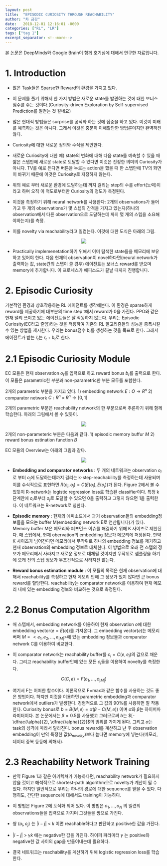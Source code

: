 ```yaml
---
layout: post
title:  "EPISODIC CURIOSITY THROUGH REACHABILITY"
author: "차 금강"
date:   2018-12-01 12:16:01 -0600
categories: ["RL", "LR"]
tags: ["tag 1"]
excerpt_separator: <!--more-->
---
```


<script type="text/x-mathjax-config">MathJax.Hub.Config({tex2jax: {inlineMath: [['$','$'], ['\\(','\\)']]}});</script>
<script src='https://cdnjs.cloudflare.com/ajax/libs/mathjax/2.7.5/MathJax.js?config=TeX-MML-AM_CHTML' async></script>

본 [논문](https://arxiv.org/abs/1810.02274)은 DeepMinds와 Google Brain이 함께 호기심에 대해서 연구한 자료입니다. 

# 1. Introduction

* 많은 Task들은 Sparse한 Reward의 환경을 가지고 있다.

* 이 문제를 풀기 위해서 한 가지 방법은 새로운 state를 발견하는 것에 대한 보너스 점수를 주는 것이다.(Curiosity-driven Exploration by Self-supervised Prediction를 일컫는 것 같네요)

<!--more-->

* 많은 현대적 방법들은 surprise를 공식화 하는 것에 집중을 하고 있다. 이것이 미래를 예측하는 것은 아니다. 그래서 이것은 충분히 이해할만한 방법론이지만 완벽하진 않다.

* Curiosity에 대한 새로운 정의와 수식을 제안한다.

* 새로운 Curiosity에 대한 예) state의 변화에 대해 다음 state를 예측할 수 있을 때 짧은 스텝만에 새로운 state로 도달할 수 있다면 이것은 진정한 의미의 Curiosity가 아니다. TV를 예로 든다면 버튼을 누르는 action을 했을 때 한 스텝만에 TV의 화면이 바뀌기 때문에 이것은 Curiosity로 지정하지 않는다.

* 위의 예로 부터 새로운 환경에 도달하는데 까지 걸리는 step의 수를 effort(노력)이라고 하며 오직 이 척도로부터만 Curiosity의 정도가 측정된다.

* 이것을 측정하기 위해 neural network를 사용한다: 2개의 observations가 들어가고 두 개의 observations가 몇 스텝의 간격을 가지고 있는지(하나의 observation에서 다른 observation으로 도달하는데 까지 몇 개의 스텝을 소요해야하는지)를 측정.

* 이를 novelty via reachability라고 일컫는다. 이것에 대한 도식은 아래의 그림.

<p align="center">
  <img src="/images/EPISODIC CURIOSITY THROUGH REACHABILITY/image1.png">
</p>

* Practically implemenetation하기 위해서 이미 탐색한 state들을 메모리에 보유하고 있어야 한다. 다음 현재의 observation이 novel하다면(neural network가 출력하는 값, state간의 스텝이 클 경우) 에이전트는 보너스 reward를 받으며 memory에 추가합니다. 이 프로세스가 에피소드가 끝날 때까지 진행합니다.

# 2. Episodic Curiosity

기본적인 환경과 상호작용하는 RL 에이전트를 생각해본다. 이 환경은 sparse하게 reward를 제공하기에 대부분의 time step t에서 reward가 0을 가진다. PPO와 같은 현재 널리 쓰이고 있는 에이전트들은 잘 작동하지 않는다. 우리는 Episodic Curiosity(EC라고 줄임)라는 것을 적용하여 기존의 RL 알고리즘들의 성능을 증폭시킬 수 있는 방법을 제시한다. 우리는 bonus점수 $b_t$를 생성하는 것을 목표로 한다. 그래서 에이전트가 받는 $\hat{r}_t$는 $r_t+b_t$로 한다.

# 2.1 Episodic Curiosity Module

EC 모듈은 현재 observation $o_t$를 입력으로 하고 reward bonus $b_t$를 출력으로 한다. 이 모듈은 parametric한 부분과 non-parametric한 부분 모두를 포함한다. 

2개의 parametric 부분을 가지고 있다. 1) embedding network $E : O \rightarrow R^n$ 2) comparator network $C : R^n \times R^n \rightarrow [0, 1]$

2개의 parametric 부분은 reachability network의 한 부분으로써 추론하기 위해 함께 학습한다. 아래의 그림에서 볼 수 있듯이.

<p align="center">
  <img src="/images/EPISODIC CURIOSITY THROUGH REACHABILITY/image2.png">
</p>

2개의 non-parameteric 부분은 다음과 같다. 1) episodic memory buffur $M$ 2) reward bonus estination function $B$

EC 모듈의 Overview는 아래의 그림과 같다.

<p align="center">
  <img src="/images/EPISODIC CURIOSITY THROUGH REACHABILITY/image3.png">
</p>

* **Embedding and comparator networks** : 두 개의 네트워크는 observation $o_i$로 부터 $o_j$에 도달하는데까지 걸리는 k-step-reachability를 측정하는데 사용되며 이를 수식적으로 표현하면 $R(o_i,o_j)=C(E(o_i), E(o_j))$가 된다. Figure 2에서 볼 수 있듯이 R-network는 logistic regression loss로 학습된 classifier이다. 특정 k 단계안에 $o_i$로부터 $o_j$로 도달할 수 있으면 0을 출력하고 그렇지 않으면 1을 출력한다. 이 네트워크는 R-network로 칭한다.

* **Episodic memory** : 현재의 에피소드에서 과거 observation들의 embedding정보들을 모으는 buffer M(embedding network E로 연산됩니다)가 있다. Memory buffer M은 메모리와 퍼포먼스 이슈를 해결하기 위해 K 사이즈로 제한된다. 매 스텝에서, 현재 obervation의 embedding 정보가 메모리에 저장된다. 만약 K 사이즈가 넘어간다면 메모리에서 무작위로 하나의 embedding 정보를 제거하고 현재 observation의 embedding 정보로 대체한다. 이 방법으로 오래 전 스텝의 정보가 메모리에서 사라지고 새로운 정보로 대체될 것이지만 무작위로 샘플링을 하기에 오래 전의 스텝 정보가 무조건적으로 사라지진 않는다.

* **Reward bonus estimation module** : 이 모듈의 목적은 현재 observation에 대해서 reachability를 측정하고 현재 메모리 안에 그 정보가 있지 않다면 큰 bonus reward를 할당한다. reachability는 comparator network를 이용하여 현재 메모리 내에 있는 embedding 정보와 비교하는 것으로 측정된다.

# 2.2 Bonus Computation Algorithm

* 매 스텝에서, embedding network를 이용하여 현재 observation $o$에 대한 embedding vector($e=E(o)$)를 가져온다.
그 embedding vector($e$)는 메모리 버퍼 $M=<e_1,e_2,...,e_{|M|}>$에 있는 embedding 정보들과 comparator network C를 이용하여 비교한다.

* 이 comparator network는 reachability buffer를 $c_i=C(e,e_i)$의 값으로 채운다.
그리고 reachability buffer안에 있는 모든 $c_i$들을 이용하여 novelty를 측정한다.

$$
C(C,e) = F(c_1, ..., c_{|M|})
$$

* 여기서 F는 어떠한 함수이다. 이론적으로 F=max과 같은 함수를 사용하는 것도 좋은 방법이다. 하지만 이것을 이용하면 parametric embedding과 comparator network에서 outliers가 발생한다. 경험적으로 그 값의 90%를 사용하면 잘 작동한다. Curiosity bonus로 $b = B(M,e) = \alpha(\beta - C(M, e))$ 이며 $\alpha$와 $\beta$는 하이퍼파라미터이다. 본 논문에서는 $\beta=0.5$를 사용했고 그러므로써 $b$는 $[-\dfrac{\alpha}{2}, \dfrac{\alpha}{2}]$의 범위를 가지게 된다. 그리고 $\alpha$는 task의 성격에 따라서 달라진다. bonus reward를 계산하고 난 후 observation embedding이 만약 특정한 값($b_{novelty}$)보다 높다면 memory에 넣는다(메모리, 데이터 중복 등등에 의해서).

# 2.3 Reachability Network Training

* 만약 Figure 1과 같은 아키텍쳐가 가능하다면, reachability network가 필요하지 않을 것이고 해석적으로 shortest-path algorithm으로 novelty가 계산이 될 수 있다. 하지만 일반적으로 우리는 하나의 경로에 대한 sequence를 얻을 수 있다. 다행히도, 간단한 sequence에 대해서도 training이 가능하다.

* 이 방법은 Figure 2에 도식화 되어 있다. 이 방법은 $o_1, ..., o_N$ 의 일련의 observations들을 입력으로 가지며 그것들을 쌍으로 가진다.

* 쌍 $(o_i, o_j)$ 는 $\rvert i-j \rvert$ < $k$ 이면 reachable하다고 판단하고 positive한 값을 가진다.

* $\rvert i-j \rvert$ > $\gamma k$ 에는 negative한 값을 가진다. 하이퍼 파라미터 $\gamma$ 는 positive와 negative한 값 사이의 gap을 만들어내는데 필요하다.

* 결국 네트워크는 reachability를 계산하기 위해 logistic regression loss를 학습한다.